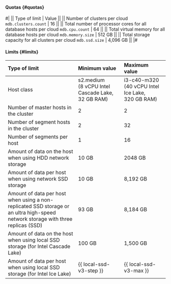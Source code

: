 #### Quotas {#quotas}

#|
|| Type of limit | Value ||
|| Number of clusters per cloud 
`mdb.clusters.count` | 16 ||
|| Total number of processor cores for all database hosts per cloud 
`mdb.cpu.count` | 64 ||
|| Total virtual memory for all database hosts per cloud 
`mdb.memory.size` | 512 GB ||
|| Total storage capacity for all clusters per cloud 
`mdb.ssd.size` | 4,096 GB ||
|#


#### Limits {#limits}

| Type of limit                                                                                               | Minimum value                             | Maximum value                            |
|:--------------------------------------------------------------------------------------------------------------|:-------------------------------------------------|:-------------------------------------------------|
| Host class                                                                                                   | s2.medium (8 vCPU Intel Cascade Lake, 32 GB RAM) | i3-c40-m320 (40 vCPU Intel Ice Lake, 320 GB RAM) |
| Number of master hosts in the cluster                                                                         | 2                                                | 2                                                |
| Number of segment hosts in the cluster                                                                        | 2                                                | 32                                               |
| Number of segments per host                                                                                  | 1                                                | 16                                               |
| Amount of data on the host when using HDD network storage                                       | 10 GB                                            | 2048 GB                                          |
| Amount of data per host when using network SSD storage                                       | 10 GB                                            | 8,192 GB                                          |
| Amount of data per host when using a non-replicated SSD storage or an ultra high-speed network storage with three replicas (SSD) | 93 GB                                            | 8,184 GB                                          |
| Amount of data on the host when using local SSD storage (for Intel Cascade Lake)  | 100 GB                                           | 1,500 GB                                          |
| Amount of data per host when using local SSD storage (for Intel Ice Lake)      | {{ local-ssd-v3-step }}                          | {{ local-ssd-v3-max }}                           |